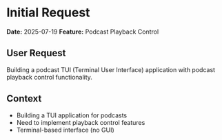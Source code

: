 # Initial Request

**Date:** 2025-07-19
**Feature:** Podcast Playback Control

## User Request
Building a podcast TUI (Terminal User Interface) application with podcast playback control functionality.

## Context
- Building a TUI application for podcasts
- Need to implement playback control features
- Terminal-based interface (no GUI)